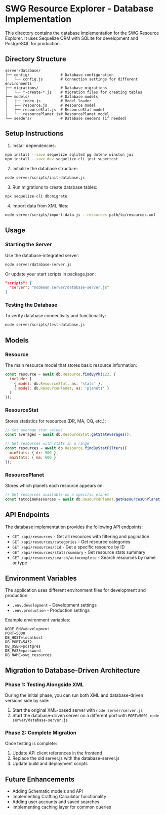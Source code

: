 # SWG Resource Explorer - Database Implementation

This directory contains the database implementation for the SWG Resource Explorer. It uses Sequelize ORM with SQLite for development and PostgreSQL for production.

## Directory Structure

```
server/database/
├── config/              # Database configuration
│   └── config.js        # Connection settings for different environments
├── migrations/          # Database migrations
│   └── *-create-*.js    # Migration files for creating tables
├── models/              # Database models
│   ├── index.js         # Model loader
│   ├── resource.js      # Resource model
│   ├── resourceStat.js  # ResourceStat model
│   └── resourcePlanet.js# ResourcePlanet model
└── seeders/             # Database seeders (if needed)
```

## Setup Instructions

1. Install dependencies:

```bash
npm install --save sequelize sqlite3 pg dotenv winston joi
npm install --save-dev sequelize-cli jest supertest
```

2. Initialize the database structure:

```bash
node server/scripts/init-database.js
```

3. Run migrations to create database tables:

```bash
npx sequelize-cli db:migrate
```

4. Import data from XML files:

```bash
node server/scripts/import-data.js --resources path/to/resources.xml
```

## Usage

### Starting the Server

Use the database-integrated server:

```bash
node server/database-server.js
```

Or update your start scripts in package.json:

```json
"scripts": {
  "server": "nodemon server/database-server.js"
}
```

### Testing the Database

To verify database connectivity and functionality:

```bash
node server/scripts/test-database.js
```

## Models

### Resource

The main resource model that stores basic resource information:

```javascript
const resource = await db.Resource.findByPk(123, {
  include: [
    { model: db.ResourceStat, as: 'stats' },
    { model: db.ResourcePlanet, as: 'planets' }
  ]
});
```

### ResourceStat

Stores statistics for resources (DR, MA, OQ, etc.):

```javascript
// Get average stat values
const averages = await db.ResourceStat.getStatAverages();

// Get resources with stats in a range
const resources = await db.Resource.findByStatFilters({
  minStats: { dr: 500 },
  maxStats: { ma: 600 }
});
```

### ResourcePlanet

Stores which planets each resource appears on:

```javascript
// Get resources available on a specific planet
const tatooineResources = await db.ResourcePlanet.getResourcesOnPlanet('Tatooine');
```

## API Endpoints

The database implementation provides the following API endpoints:

- `GET /api/resources` - Get all resources with filtering and pagination
- `GET /api/resources/categories` - Get resource categories
- `GET /api/resources/:id` - Get a specific resource by ID
- `GET /api/resources/stats/summary` - Get resource stats summary
- `GET /api/resources/search/autocomplete` - Search resources by name or type

## Environment Variables

The application uses different environment files for development and production:

- `.env.development` - Development settings
- `.env.production` - Production settings

Example environment variables:

```
NODE_ENV=development
PORT=5000
DB_HOST=localhost
DB_PORT=5432
DB_USER=postgres
DB_PASS=password
DB_NAME=swg_resources
```

## Migration to Database-Driven Architecture

### Phase 1: Testing Alongside XML

During the initial phase, you can run both XML and database-driven versions side by side:

1. Start the original XML-based server with `node server/server.js`
2. Start the database-driven server on a different port with `PORT=5001 node server/database-server.js`

### Phase 2: Complete Migration

Once testing is complete:

1. Update API client references in the frontend
2. Replace the old server.js with the database-server.js
3. Update build and deployment scripts

## Future Enhancements

- Adding Schematic models and API
- Implementing Crafting Calculator functionality
- Adding user accounts and saved searches
- Implementing caching layer for common queries